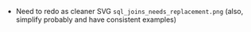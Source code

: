 
* Need to redo as cleaner SVG `sql_joins_needs_replacement.png` (also, simplify
  probably and have consistent examples)


